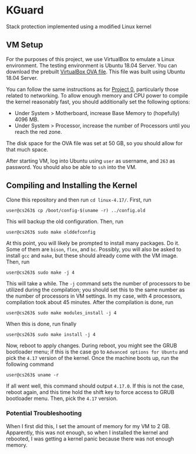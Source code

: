 # KGuard
Stack protection implemented using a modified Linux kernel

## VM Setup

For the purposes of this project, we use VirtualBox to emulate a Linux
environment. The testing environment is Ubuntu 18.04 Server. You can download
the prebuilt [VirtualBox OVA file]. This file was built using Ubuntu 18.04 Server.

You can follow the same instructions as for [Project 0], particularly those
related to networking. To allow enough memory and CPU power to compile the kernel
reasonably fast, you should additionally set the following options:
 - Under System > Motherboard, increase Base Memory to (hopefully) 4096 MB.
 - Under System > Processor, increase the number of Processors until you reach the red zone.

The disk space for the OVA file was set at 50 GB, so you should allow for that much
space.

After starting VM, log into Ubuntu using `user` as username, and `263` as password.
You should also be able to `ssh` into the VM.

## Compiling and Installing the Kernel

Clone this repository and then run `cd linux-4.17/`. First, run
~~~console
user@cs263$ cp /boot/config-$(uname -r) ../config.old
~~~
This will backup the old configuration. Then, run
~~~console
user@cs263$ sudo make olddefconfig
~~~
At this point, you will likely be prompted to install many packages. Do it. Some
of them are `bison`, `flex`, and `bc`. Possibly, you will also be asked to install
`gcc` and `make`, but these should already come with the VM image. Then, run
~~~console
user@cs263$ sudo make -j 4
~~~
This will take a while. The `-j` command sets the number of processors to be utilized
during the compilation; you should set this to the same number as the number of
processors in VM settings. In my case, with 4 processors, compilation took about
45 minutes. After the compilation is done, run
~~~console
user@cs263$ sudo make modules_install -j 4
~~~
When this is done, run finally
~~~console
user@cs263$ sudo make install -j 4
~~~
Now, reboot to apply changes. During reboot, you might see the GRUB bootloader
menu; if this is the case go to `Advanced options for Ubuntu` and pick the
`4.17` version of the kernel. Once the machine boots up, run the following
command
~~~console
user@cs263$ uname -r
~~~
If all went well, this command should output `4.17.0`. If this is not the case,
reboot again, and this time hold the shift key to force access to GRUB bootloader
menu. Then, pick the `4.17` version.

### Potential Troubleshooting

When I first did this, I set the amount of memory for my VM to 2 GB. Apparently,
this was not enough, so when I installed the kernel and rebooted, I was getting
a kernel panic because there was not enough memory.


[Project 0]: https://harvard-cs263.github.io/2021f/writeup-write-a-story.html 
[VirtualBox OVA file]: https://drive.google.com/file/d/15fDwj61TuEqDLISUiXbz5HxJoGsMoF22/view?usp=sharing

